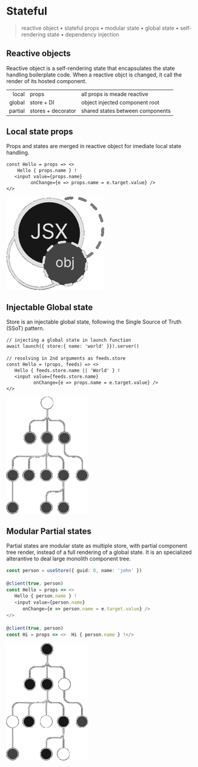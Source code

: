 <style>@import url(stateful.css);</style> 

# Stateful

> reactive object • stateful props • modular state • global state • self-rendering state • dependency injection

## Reactive objects 

Reactive object is a self-rendering state that encapsulates the state handling boilerplate code. When a reactive objct is changed, it call the render of its hosted component. 

| | | |
|-:|-|-|
| local | props | all props is meade reactive | 
| global | store + DI | object injected component root |
| partial | stores + decorator  | shared states between components |


## Local state props 

Props and states are merged in reactive object for imediate local state handling.

<aside id='local-state' diagram cols='1:auto'>

```tsx
const Hello = props => <>
    Hello { props.name } !
   <input value={props.name} 
         onChange={e => props.name = e.target.value} />
</>
```

![](../@assets/img/local-state-tree.png)

</aside>

## Injectable Global state

Store is an injectable global state, following the Single Source of Truth (SSoT) pattern.

<aside id='global-state' diagram cols='1:auto'>

```tsx
// injecting a global state in launch function
await launch({ store:{ name: 'world' }}).server()

// resolving in 2nd arguments as feeds.store
const Hello = (props, feeds) => <>
   Hello { feeds.store.name || 'World' } !
   <input value={feeds.store.name} 
          onChange={e => props.name = e.target.value} />
</>
```

![](../@assets/img/global-store-tree.png)

</aside>

## Modular Partial states

Partial states are modular state as multiple store, with partial component tree render, instead of a full rendering of a global state. It is an specialized alterantive to deal large monolith component tree.

<aside id='partial-state' diagram cols='1:auto'>

```ts
const person = useStore({ guid: 0, name: 'john' })

@client(true, person)
const Hello = props => <> 
   Hello { person.name } !
   <input value={person.name} 
      onChange={e => person.name = e.target.value} />
</>

@client(true, person) 
const Hi = props => <>  Hi { person.name } !</>
```
![](../@assets/img/partial-state-tree.png)

</aside>